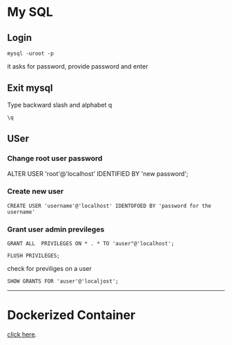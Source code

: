 # My SQL 

## Login

```mysql
mysql -uroot -p
```

it asks for password, provide password and enter

## Exit mysql
 Type backward slash and alphabet q
```mysql
\q
```

## USer
### Change root user password

ALTER USER 'root'@'localhost' IDENTIFIED BY 'new password';

### Create new user
```mysql
CREATE USER 'username'@'localhost' IDENTOFOED BY 'password for the username'
```

### Grant user admin previleges

```mysql
GRANT ALL  PRIVILEGES ON * . * TO 'auser"@'localhost';
```

```mysql
FLUSH PRIVILEGES;
```

check for previliges on a user

```mysql
SHOW GRANTS FOR 'auser'@'localjost';
```

----

# Dockerized Container
[click here](./dockerized-mysql.md).
